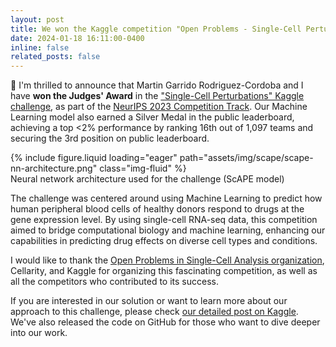 ```yaml
---
layout: post
title: We won the Kaggle competition "Open Problems - Single-Cell Perturbations"!
date: 2024-01-18 16:11:00-0400
inline: false
related_posts: false
---
```


🥈 I'm thrilled to announce that Martin Garrido Rodriguez-Cordoba and I have **won the Judges' Award** in the <a href="https://www.kaggle.com/competitions/open-problems-single-cell-perturbations">"Single-Cell Perturbations" Kaggle challenge</a>, as part of the <a href="https://neurips.cc/Conferences/2023/CompetitionTrack">NeurIPS 2023 Competition Track</a>. Our Machine Learning model also earned a Silver Medal in the public leaderboard, achieving a top <2% performance by ranking 16th out of 1,097 teams and securing the 3rd position on public leaderboard.

<div class="row mt-3">
    <div class="col-sm mt-3 mt-md-0">
        {% include figure.liquid loading="eager" path="assets/img/scape/scape-nn-architecture.png" class="img-fluid" %}
    </div>
</div>
<div class="caption">
    Neural network architecture used for the challenge (ScAPE model)
</div>

The challenge was centered around using Machine Learning to predict how human peripheral blood cells of healthy donors respond to drugs at the gene expression level. By using single-cell RNA-seq data, this competition aimed to bridge computational biology and machine learning, enhancing our capabilities in predicting drug effects on diverse cell types and conditions.

I would like to thank the <a href="https://openproblems.bio/events/2023-08_neurips/">Open Problems in Single-Cell Analysis organization</a>, Cellarity, and Kaggle for organizing this fascinating competition, as well as all the competitors who contributed to its success.

If you are interested in our solution or want to learn more about our approach to this challenge, please check <a href="https://www.kaggle.com/competitions/open-problems-single-cell-perturbations/discussion/461225">our detailed post on Kaggle</a>. We've also released the code on GitHub for those who want to dive deeper into our work.


